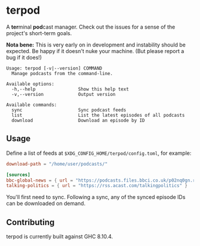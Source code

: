 # terpod

A **ter**minal **pod**cast manager. Check out the issues for a sense of the project's short-term goals.

**Nota bene:** This is very early on in development and instability should be expected. Be happy if it doesn't nuke your machine. (But please report a bug if it does!)

```
Usage: terpod [-v|--version] COMMAND
  Manage podcasts from the command-line.

Available options:
  -h,--help                Show this help text
  -v,--version             Output version

Available commands:
  sync                     Sync podcast feeds
  list                     List the latest episodes of all podcasts
  download                 Download an episode by ID
```

## Usage

Define a list of feeds at `$XDG_CONFIG_HOME/terpod/config.toml`, for example:

```toml
download-path = "/home/user/podcasts/"

[sources]
bbc-global-news = { url = "https://podcasts.files.bbci.co.uk/p02nq0gn.rss" }
talking-politics = { url = "https://rss.acast.com/talkingpolitics" }
```

You'll first need to sync. Following a sync, any of the synced episode IDs can be downloaded on demand.

## Contributing

terpod is currently built against GHC 8.10.4.

